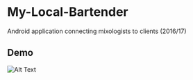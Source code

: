 # My-Local-Bartender
Android application connecting mixologists to clients (2016/17)
## Demo 
![Alt Text](https://media.giphy.com/media/1BfgPd0XoDoNVWqDtP/giphy.gif)
